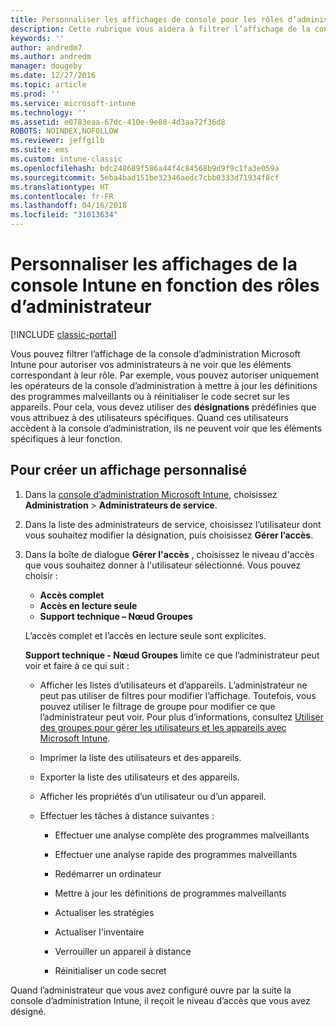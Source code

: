 ```yaml
---
title: Personnaliser les affichages de console pour les rôles d’administrateur
description: Cette rubrique vous aidera à filtrer l’affichage de la console Intune pour autoriser vos administrateurs à afficher uniquement les éléments correspondant à leur rôle.
keywords: ''
author: andredm7
ms.author: andredm
manager: dougeby
ms.date: 12/27/2016
ms.topic: article
ms.prod: ''
ms.service: microsoft-intune
ms.technology: ''
ms.assetid: e0783eaa-67dc-410e-9e80-4d3aa72f36d8
ROBOTS: NOINDEX,NOFOLLOW
ms.reviewer: jeffgilb
ms.suite: ems
ms.custom: intune-classic
ms.openlocfilehash: bdc248689f586a44f4c84568b9d9f9c1fa3e059a
ms.sourcegitcommit: 5eba4bad151be32346aedc7cbb0333d71934f8cf
ms.translationtype: HT
ms.contentlocale: fr-FR
ms.lasthandoff: 04/16/2018
ms.locfileid: "31013634"
---
```

# <a name="customize-intune-console-views-according-to-admin-roles"></a>Personnaliser les affichages de la console Intune en fonction des rôles d’administrateur

[!INCLUDE [classic-portal](../includes/classic-portal.md)]

Vous pouvez filtrer l’affichage de la console d’administration Microsoft Intune pour autoriser vos administrateurs à ne voir que les éléments correspondant à leur rôle. Par exemple, vous pouvez autoriser uniquement les opérateurs de la console d’administration à mettre à jour les définitions des programmes malveillants ou à réinitialiser le code secret sur les appareils. Pour cela, vous devez utiliser des **désignations** prédéfinies que vous attribuez à des utilisateurs spécifiques. Quand ces utilisateurs accèdent à la console d’administration, ils ne peuvent voir que les éléments spécifiques à leur fonction.

## <a name="to-create-a-custom-view"></a>Pour créer un affichage personnalisé

1. Dans la [console d’administration Microsoft Intune](https://manage.microsoft.com), choisissez **Administration** &gt; **Administrateurs de service**.

2. Dans la liste des administrateurs de service, choisissez l’utilisateur dont vous souhaitez modifier la désignation, puis choisissez **Gérer l’accès**.

3. Dans la boîte de dialogue **Gérer l'accès** , choisissez le niveau d'accès que vous souhaitez donner à l'utilisateur sélectionné. Vous pouvez choisir :

   -   **Accès complet**
   -   **Accès en lecture seule**
   -   **Support technique – Nœud Groupes**

   L’accès complet et l’accès en lecture seule sont explicites. <!--- **Helpdesk - Groups Node** allows users to choose from one of the following designations that provide custom levels of access to the Intune admin console:--->

   **Support technique - Nœud Groupes** limite ce que l’administrateur peut voir et faire à ce qui suit :

   -   Afficher les listes d’utilisateurs et d’appareils. L’administrateur ne peut pas utiliser de filtres pour modifier l’affichage. Toutefois, vous pouvez utiliser le filtrage de groupe pour modifier ce que l’administrateur peut voir. Pour plus d’informations, consultez [Utiliser des groupes pour gérer les utilisateurs et les appareils avec Microsoft Intune](use-groups-to-manage-users-and-devices-with-microsoft-intune.md).

   -   Imprimer la liste des utilisateurs et des appareils.

   -   Exporter la liste des utilisateurs et des appareils.

   -   Afficher les propriétés d’un utilisateur ou d’un appareil.

   -   Effectuer les tâches à distance suivantes :

       -   Effectuer une analyse complète des programmes malveillants

       -   Effectuer une analyse rapide des programmes malveillants

       -   Redémarrer un ordinateur

       -   Mettre à jour les définitions de programmes malveillants

       -   Actualiser les stratégies

       -   Actualiser l'inventaire

       -   Verrouiller un appareil à distance

       -   Réinitialiser un code secret

Quand l’administrateur que vous avez configuré ouvre par la suite la console d’administration Intune, il reçoit le niveau d’accès que vous avez désigné.
